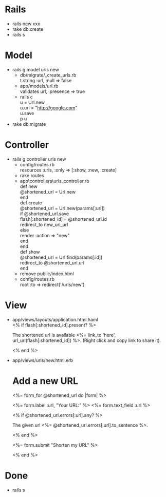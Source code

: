 Rails
====

+ rails new xxx    
+ rake db:create    
+ rails s     

Model
====
+ rails g model urls new    
    + db/migrate/_create_urls.rb    
        t.string :url, :null => false    
    + app/models/url.rb    
        validates url, :presence => true    
    + rails c    
        u = Url.new    
        u.url = "http://google.com"    
        u.save    
        p u    
+ rake db:migrate    
     
Controller    
====
+ rails g controller urls new
    + config/routes.rb    
        resources :urls, :only => [:show, :new, :create]  
    + rake routes    
    + app\controllers\urls_controller.rb    
          def new  
            @shortened_url = Url.new  
          end  
          def create  
            @shortened_url = Url.new(params[:url])  
            if @shortened_url.save  
              flash[:shortened_id] = @shortened_url.id  
              redirect_to new_url_url  
            else  
              render :action => "new"  
            end  
          end  
          def show  
            @shortened_url = Url.find(params[:id])  
            redirect_to @shortened_url.url  
          end
    + remove public/index.html
    + config/routes.rb    
        root :to => redirect('/urls/new')    

View
====
+ app/views/layouts/application.html.haml    
    <% if flash[:shortened_id].present? %>  
    <p class='shortened-link'>  
    The shortened url is available 
    <%= link_to 'here', url_url(flash[:shortened_id]) %>.  
    (Right click and copy link to share it).  
    </p>  
    <% end %>
    
+ app/views/urls/new.html.erb     
    <h1>Add a new URL</h1>  
    <%= form_for @shortened_url do |form| %>  
      <p>  
        <%= form.label :url, "Your URL:" %>  
        <%= form.text_field :url %>  
      </p>  
      <% if @shortened_url.errors[:url].any? %>  
        <p class='error-messages'>  
          The given url <%= @shortened_url.errors[:url].to_sentence %>.  
        </p>  
      <% end %>  
      <p class='buttons'>  
        <%= form.submit "Shorten my URL" %>  
      </p>  
    <% end %>
    
Done
====
+ rails s